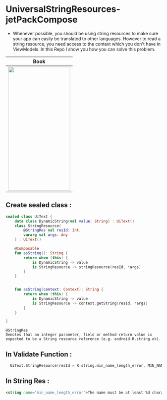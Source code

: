 # UniversalStringResources-jetPackCompose

- Whenever possible, you should be using string resources to make sure your app can easily be translated to other languages. However to read a string resource, you need access to the context which you don't have in ViewModels. In this Repo I show you how you can solve this problem.

Book            |
:-------------------------:|
<img src="https://user-images.githubusercontent.com/51374446/152574995-48c5555f-42c8-44d6-8522-36e49fdb3a58.gif" width="200" height="400" /> |

## Create sealed class :
```kotlin
sealed class UiText {
    data class DynamicString(val value: String) : UiText()
    class StringResource(
        @StringRes val resId: Int,
        vararg val args: Any
    ) : UiText()

    @Composable
    fun asString(): String {
        return when (this) {
            is DynamicString -> value
            is StringResource -> stringResource(resId, *args)
        }
    }


    fun asString(context: Context): String {
        return when (this) {
            is DynamicString -> value
            is StringResource -> context.getString(resId, *args)
        }
    }

}
```
```
@StringRes
Denotes that an integer parameter, field or method return value is expected to be a String resource reference (e.g. android.R.string.ok).
```

## In Validate Function :
```kotlin
  UiText.StringResource(resId = R.string.min_name_length_error, MIN_NAME_LENGTH)
```

## In String Res :
```xml
<string name="min_name_length_error">The name must be at least %d characters long</string>
```
